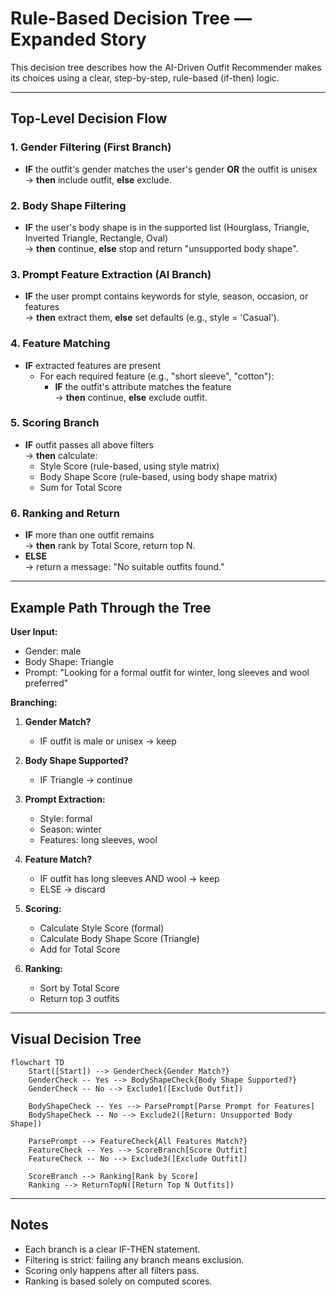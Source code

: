 # Rule-Based Decision Tree — Expanded Story

This decision tree describes how the AI-Driven Outfit Recommender makes its choices using a clear, step-by-step, rule-based (if-then) logic.

---

## Top-Level Decision Flow

### 1. **Gender Filtering (First Branch)**
- **IF** the outfit's gender matches the user's gender **OR** the outfit is unisex  
  → **then** include outfit, **else** exclude.

### 2. **Body Shape Filtering**  
- **IF** the user's body shape is in the supported list (Hourglass, Triangle, Inverted Triangle, Rectangle, Oval)  
  → **then** continue, **else** stop and return "unsupported body shape".

### 3. **Prompt Feature Extraction (AI Branch)**
- **IF** the user prompt contains keywords for style, season, occasion, or features  
  → **then** extract them, **else** set defaults (e.g., style = 'Casual').

### 4. **Feature Matching**
- **IF** extracted features are present
  - For each required feature (e.g., "short sleeve", "cotton"):
    - **IF** the outfit's attribute matches the feature  
      → **then** continue, **else** exclude outfit.

### 5. **Scoring Branch**
- **IF** outfit passes all above filters  
  → **then** calculate:
    - Style Score (rule-based, using style matrix)
    - Body Shape Score (rule-based, using body shape matrix)
    - Sum for Total Score

### 6. **Ranking and Return**
- **IF** more than one outfit remains  
  → **then** rank by Total Score, return top N.
- **ELSE**  
  → return a message: "No suitable outfits found."

---

## Example Path Through the Tree

**User Input:**  
- Gender: male
- Body Shape: Triangle
- Prompt: "Looking for a formal outfit for winter, long sleeves and wool preferred"

**Branching:**

1. **Gender Match?**  
   - IF outfit is male or unisex → keep

2. **Body Shape Supported?**  
   - IF Triangle → continue

3. **Prompt Extraction:**  
   - Style: formal  
   - Season: winter  
   - Features: long sleeves, wool

4. **Feature Match?**  
   - IF outfit has long sleeves AND wool → keep  
   - ELSE → discard

5. **Scoring:**  
   - Calculate Style Score (formal)  
   - Calculate Body Shape Score (Triangle)  
   - Add for Total Score

6. **Ranking:**  
   - Sort by Total Score  
   - Return top 3 outfits

---

## Visual Decision Tree

```mermaid
flowchart TD
    Start([Start]) --> GenderCheck{Gender Match?}
    GenderCheck -- Yes --> BodyShapeCheck{Body Shape Supported?}
    GenderCheck -- No --> Exclude1([Exclude Outfit])

    BodyShapeCheck -- Yes --> ParsePrompt[Parse Prompt for Features]
    BodyShapeCheck -- No --> Exclude2([Return: Unsupported Body Shape])

    ParsePrompt --> FeatureCheck{All Features Match?}
    FeatureCheck -- Yes --> ScoreBranch[Score Outfit]
    FeatureCheck -- No --> Exclude3([Exclude Outfit])

    ScoreBranch --> Ranking[Rank by Score]
    Ranking --> ReturnTopN([Return Top N Outfits])
```

---

## Notes

- Each branch is a clear IF-THEN statement.
- Filtering is strict: failing any branch means exclusion.
- Scoring only happens after all filters pass.
- Ranking is based solely on computed scores.